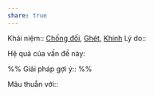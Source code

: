 ```yaml
---
share: true
---
```

Khái niệm:: [Chống đối](Ch%C3%B4%CC%81ng%20%C4%91%C3%B4%CC%81i.md), [Ghét](Ghe%CC%81t.md), [Khinh](../T%E1%BB%AB%20%C4%91i%E1%BB%83n/Ti%C3%AAu%20c%E1%BB%B1c/Khinh.md)
Lý do:: 

Hệ quả của vấn đề này:


%%
Giải pháp gợi ý:: 
%%



Mâu thuẫn với::
